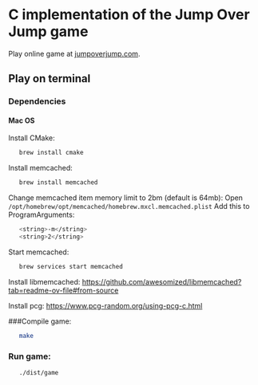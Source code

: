 # C implementation of the Jump Over Jump game
Play online game at [jumpoverjump.com](https://jumpoverjump.com/).

## Play on terminal

### Dependencies

#### Mac OS

Install CMake:
```bash
   brew install cmake
```

Install memcached:
```bash
   brew install memcached
```

Change memcached item memory limit to 2bm (default is 64mb):
Open `/opt/homebrew/opt/memcached/homebrew.mxcl.memcached.plist`
Add this to ProgramArguments:
```bash
   <string>-m</string>
   <string>2</string>
```

Start memcached:
```bash
   brew services start memcached
```

Install libmemcached:
https://github.com/awesomized/libmemcached?tab=readme-ov-file#from-source

Install pcg:
https://www.pcg-random.org/using-pcg-c.html

###Compile game:
```bash
   make
```

### Run game:
```bash
   ./dist/game
```
